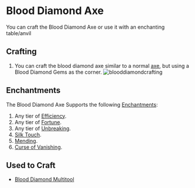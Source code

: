 # Blood Diamond Axe

You can craft the Blood Diamond Axe or use it with an enchanting table/anvil

## Crafting

1) You can craft the blood diamond axe similar to a normal [axe](minecraft.gamepedia.com/Axe), but using a Blood Diamond Gems as the corner.
![blooddiamondcrafting](https://t.gyazo.com/teams/chew/ec3dd493de6029dab2eb5f5bddb45a28.png)

## Enchantments

The Blood Diamond Axe Supports the following [Enchantments](http://minecraft.gamepedia.com/Enchanting):
1) Any tier of [Efficiency](http://minecraft.gamepedia.com/Enchanting#Efficiency).
2) Any tier of [Fortune](http://minecraft.gamepedia.com/Enchanting#Fortune).
3) Any tier of [Unbreaking](http://minecraft.gamepedia.com/Enchanting#Unbreaking).
4) [Silk Touch](http://minecraft.gamepedia.com/Enchanting#Silk_Touch).
5) [Mending](http://minecraft.gamepedia.com/Enchanting#Mending).
6) [Curse of Vanishing](http://minecraft.gamepedia.com/Enchanting#Curse_of_Vanishing).

## Used to Craft

- [Blood Diamond Multitool](https://teamcstudios.github.io/CStudiosMod/wiki/blooddiamondmultitool)
